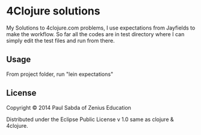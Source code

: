 # 4Clojure solutions

My Solutions to 4clojure.com problems, I use expectations from Jayfields to make the workflow.
So far all the codes are in test directory where I can simply edit the test files and run from there.

## Usage

From project folder, run "lein expectations"

## License

Copyright © 2014 Paul Sabda of Zenius Education

Distributed under the Eclipse Public License v 1.0 same as clojure & 4clojure.
